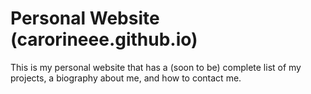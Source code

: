 # Personal Website (carorineee.github.io)
This is my personal website that has a (soon to be) complete list of my projects, a biography about me, and how to contact me. 

